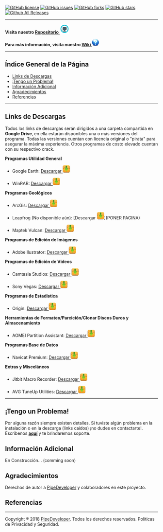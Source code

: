 [![GitHub license](https://img.shields.io/github/license/PipeDeveloper/PipeDeveloper.github.io.svg)](https://github.com/PipeDeveloper/PipeDeveloper.github.io/blob/master/LICENSE)
[![GitHub issues](https://img.shields.io/github/issues/PipeDeveloper/PipeDeveloper.github.io.svg)](https://github.com/PipeDeveloper/PipeDeveloper.github.io/issues)
[![GitHub forks](https://img.shields.io/github/forks/PipeDeveloper/PipeDeveloper.github.io.svg)](https://github.com/PipeDeveloper/PipeDeveloper.github.io/network)
[![GitHub stars](https://img.shields.io/github/stars/PipeDeveloper/PipeDeveloper.github.io.svg)](https://github.com/PipeDeveloper/PipeDeveloper.github.io/stargazers)
[![Github All Releases](https://img.shields.io/github/downloads/PipeDeveloper/PipeDeveloper.github.io/total.svg)](https://github.com/PipeDeveloper/PipeDeveloper.github.io/releases)

---

**Visita nuestro [Repositorio ![](https://github.com/PipeDeveloper/PipeDeveloper.github.io/blob/master/assets/css/github.png?raw=true)](https://github.com/PipeDeveloper/PipeDeveloper.github.io/)**

**Para más información, visita nuestro [Wiki ![](https://github.com/PipeDeveloper/PipeDeveloper.github.io/blob/master/assets/css/question.png?raw=true)](https://github.com/PipeDeveloper/PipeDeveloper.github.io/wiki)**

---
## Índice General de la Página

- [Links de Descargas](#links-de-descargas)
- [¡Tengo un Problema!](#¡tengo-un-problema!)
- [Información Adicional](#información-adicional)
- [Agradecimientos](#agradecimientos)
- [Referencias](#referencias)

---
## Links de Descargas

Todos los links de descargas serán dirigidos a una carpeta compartida en **Google Drive**, en ella estarán disponibles una o más versiones del programa. Todas las versiones cuentan con licencia original o "pirata" para asegurar la máxima experiencia. Otros programas de costo elevado cuentan con su respectivo crack.

**Programas Utilidad General**

   - Google Earth: [Descargar ![](https://github.com/PipeDeveloper/PipeDeveloper.github.io/blob/master/assets/css/icon-download.png?raw=true)](https://pipedeveloper.page.link/GoogleEarth)

   - WinRAR: [Descargar ![](https://github.com/PipeDeveloper/PipeDeveloper.github.io/blob/master/assets/css/icon-download.png?raw=true)](https://pipedeveloper.page.link/WinRAR)

**Programas Geológicos**

   - ArcGis: [Descargar ![](https://github.com/PipeDeveloper/PipeDeveloper.github.io/blob/master/assets/css/icon-download.png?raw=true)](https://pipedeveloper.page.link/ArcGis)

   - Leapfrog (No disponible aún): [Descargar ![](https://github.com/PipeDeveloper/PipeDeveloper.github.io/blob/master/assets/css/icon-download.png?raw=true)](PONER PAGINA)

   - Maptek Vulcan: [Descargar ![](https://github.com/PipeDeveloper/PipeDeveloper.github.io/blob/master/assets/css/icon-download.png?raw=true)](https://pipedeveloper.page.link/MaptekVulcan)

**Programas de Edición de Imágenes**

   - Adobe Ilustrator: [Descargar ![](https://github.com/PipeDeveloper/PipeDeveloper.github.io/blob/master/assets/css/icon-download.png?raw=true)](https://pipedeveloper.page.link/AdobeIlustrator)

**Programas de Edición de Videos**

   - Camtasia Studios: [Descargar ![](https://github.com/PipeDeveloper/PipeDeveloper.github.io/blob/master/assets/css/icon-download.png?raw=true)](https://pipedeveloper.page.link/CamtasiaStudios)

   - Sony Vegas: [Descargar ![](https://github.com/PipeDeveloper/PipeDeveloper.github.io/blob/master/assets/css/icon-download.png?raw=true)](https://pipedeveloper.page.link/SonyVegas)

**Programas de Estadistica**

   - Origin: [Descargar ![](https://github.com/PipeDeveloper/PipeDeveloper.github.io/blob/master/assets/css/icon-download.png?raw=true)](https://pipedeveloper.page.link/Origin)

**Herramientas de Formateo/Parcición/Clonar Discos Duros y Almacenamiento**

   - AOMEI Partition Assistant: [Descargar ![](https://github.com/PipeDeveloper/PipeDeveloper.github.io/blob/master/assets/css/icon-download.png?raw=true)](https://pipedeveloper.page.link/AOMEI)

**Programas Base de Datos**

   - Navicat Premium: [Descargar ![](https://github.com/PipeDeveloper/PipeDeveloper.github.io/blob/master/assets/css/icon-download.png?raw=true)](https://pipedeveloper.page.link/Navicat)

**Extras y Misceláneos**

   - Jitbit Macro Recorder: [Descargar ![](https://github.com/PipeDeveloper/PipeDeveloper.github.io/blob/master/assets/css/icon-download.png?raw=true)](https://pipedeveloper.page.link/JitbitMacroRecorder)
   
   - AVG TuneUp Utilities: [Descargar ![](https://github.com/PipeDeveloper/PipeDeveloper.github.io/blob/master/assets/css/icon-download.png?raw=true)](https://drive.google.com/drive/folders/1WsahZo7Lc91mzlqjqmp9CARSYmf6t8b_?usp=sharing)

---
## ¡Tengo un Problema!

Por alguna razón siempre existen detalles. Si tuviste algún problema en la instalación o en la descarga (links caidos) ¡no dudes en contactarte!. Escribenos **[aquí](https://github.com/PipeDeveloper/PipeDeveloper.github.io/issues)** y te brindaremos soporte.

## Información Adicional

En Construcción... (comming soon)

## Agradecimientos

Derechos de autor a [PipeDeveloper](https://github.com/PipeDeveloper) y colaboradores en este proyecto.

## Referencias

---
Copyright ® 2018 [PipeDeveloper](https://github.com/PipeDeveloper). Todos los derechos reservados. Políticas de Privacidad y Seguridad.
